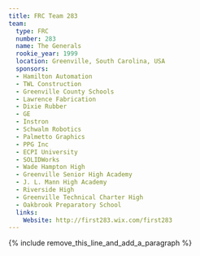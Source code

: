 ```yaml
---
title: FRC Team 283
team:
  type: FRC
  number: 283
  name: The Generals
  rookie_year: 1999
  location: Greenville, South Carolina, USA
  sponsors:
  - Hamilton Automation
  - TWL Construction
  - Greenville County Schools
  - Lawrence Fabrication
  - Dixie Rubber
  - GE
  - Instron
  - Schwalm Robotics
  - Palmetto Graphics
  - PPG Inc
  - ECPI University
  - SOLIDWorks
  - Wade Hampton High
  - Greenville Senior High Academy
  - J. L. Mann High Academy
  - Riverside High
  - Greenville Technical Charter High
  - Oakbrook Preparatory School
  links:
    Website: http://first283.wix.com/first283
---
```


{% include remove_this_line_and_add_a_paragraph %}